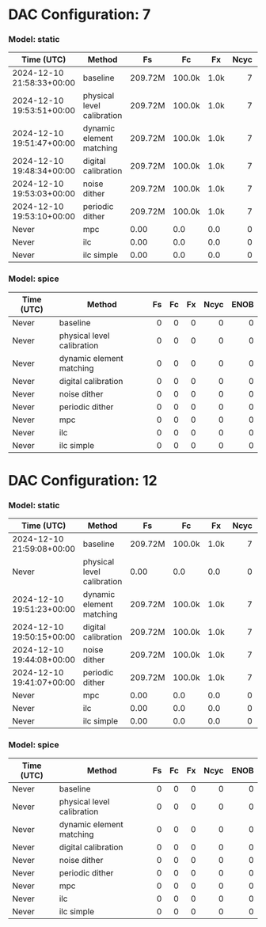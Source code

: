 # DAC Configuration: 7 
### Model: static 
<table>
<thead>
<tr><th>Time (UTC)               </th><th>Method                    </th><th>Fs     </th><th>Fc    </th><th>Fx  </th><th style="text-align: right;">  Ncyc</th><th style="text-align: right;">  ENOB</th></tr>
</thead>
<tbody>
<tr><td>2024-12-10 21:58:33+00:00</td><td>baseline                  </td><td>209.72M</td><td>100.0k</td><td>1.0k</td><td style="text-align: right;">     7</td><td style="text-align: right;"> 5.794</td></tr>
<tr><td>2024-12-10 19:53:51+00:00</td><td>physical level calibration</td><td>209.72M</td><td>100.0k</td><td>1.0k</td><td style="text-align: right;">     7</td><td style="text-align: right;"> 4.954</td></tr>
<tr><td>2024-12-10 19:51:47+00:00</td><td>dynamic element matching  </td><td>209.72M</td><td>100.0k</td><td>1.0k</td><td style="text-align: right;">     7</td><td style="text-align: right;"> 9.555</td></tr>
<tr><td>2024-12-10 19:48:34+00:00</td><td>digital calibration       </td><td>209.72M</td><td>100.0k</td><td>1.0k</td><td style="text-align: right;">     7</td><td style="text-align: right;">16.791</td></tr>
<tr><td>2024-12-10 19:53:03+00:00</td><td>noise dither              </td><td>209.72M</td><td>100.0k</td><td>1.0k</td><td style="text-align: right;">     7</td><td style="text-align: right;"> 7.281</td></tr>
<tr><td>2024-12-10 19:53:10+00:00</td><td>periodic dither           </td><td>209.72M</td><td>100.0k</td><td>1.0k</td><td style="text-align: right;">     7</td><td style="text-align: right;">10.248</td></tr>
<tr><td>Never                    </td><td>mpc                       </td><td>0.00   </td><td>0.0   </td><td>0.0 </td><td style="text-align: right;">     0</td><td style="text-align: right;"> 0    </td></tr>
<tr><td>Never                    </td><td>ilc                       </td><td>0.00   </td><td>0.0   </td><td>0.0 </td><td style="text-align: right;">     0</td><td style="text-align: right;"> 0    </td></tr>
<tr><td>Never                    </td><td>ilc simple                </td><td>0.00   </td><td>0.0   </td><td>0.0 </td><td style="text-align: right;">     0</td><td style="text-align: right;"> 0    </td></tr>
</tbody>
</table>

### Model: spice 
<table>
<thead>
<tr><th>Time (UTC)  </th><th>Method                    </th><th style="text-align: right;">  Fs</th><th style="text-align: right;">  Fc</th><th style="text-align: right;">  Fx</th><th style="text-align: right;">  Ncyc</th><th style="text-align: right;">  ENOB</th></tr>
</thead>
<tbody>
<tr><td>Never       </td><td>baseline                  </td><td style="text-align: right;">   0</td><td style="text-align: right;">   0</td><td style="text-align: right;">   0</td><td style="text-align: right;">     0</td><td style="text-align: right;">     0</td></tr>
<tr><td>Never       </td><td>physical level calibration</td><td style="text-align: right;">   0</td><td style="text-align: right;">   0</td><td style="text-align: right;">   0</td><td style="text-align: right;">     0</td><td style="text-align: right;">     0</td></tr>
<tr><td>Never       </td><td>dynamic element matching  </td><td style="text-align: right;">   0</td><td style="text-align: right;">   0</td><td style="text-align: right;">   0</td><td style="text-align: right;">     0</td><td style="text-align: right;">     0</td></tr>
<tr><td>Never       </td><td>digital calibration       </td><td style="text-align: right;">   0</td><td style="text-align: right;">   0</td><td style="text-align: right;">   0</td><td style="text-align: right;">     0</td><td style="text-align: right;">     0</td></tr>
<tr><td>Never       </td><td>noise dither              </td><td style="text-align: right;">   0</td><td style="text-align: right;">   0</td><td style="text-align: right;">   0</td><td style="text-align: right;">     0</td><td style="text-align: right;">     0</td></tr>
<tr><td>Never       </td><td>periodic dither           </td><td style="text-align: right;">   0</td><td style="text-align: right;">   0</td><td style="text-align: right;">   0</td><td style="text-align: right;">     0</td><td style="text-align: right;">     0</td></tr>
<tr><td>Never       </td><td>mpc                       </td><td style="text-align: right;">   0</td><td style="text-align: right;">   0</td><td style="text-align: right;">   0</td><td style="text-align: right;">     0</td><td style="text-align: right;">     0</td></tr>
<tr><td>Never       </td><td>ilc                       </td><td style="text-align: right;">   0</td><td style="text-align: right;">   0</td><td style="text-align: right;">   0</td><td style="text-align: right;">     0</td><td style="text-align: right;">     0</td></tr>
<tr><td>Never       </td><td>ilc simple                </td><td style="text-align: right;">   0</td><td style="text-align: right;">   0</td><td style="text-align: right;">   0</td><td style="text-align: right;">     0</td><td style="text-align: right;">     0</td></tr>
</tbody>
</table>





# DAC Configuration: 12 
### Model: static 
<table>
<thead>
<tr><th>Time (UTC)               </th><th>Method                    </th><th>Fs     </th><th>Fc    </th><th>Fx  </th><th style="text-align: right;">  Ncyc</th><th style="text-align: right;">  ENOB</th></tr>
</thead>
<tbody>
<tr><td>2024-12-10 21:59:08+00:00</td><td>baseline                  </td><td>209.72M</td><td>100.0k</td><td>1.0k</td><td style="text-align: right;">     7</td><td style="text-align: right;"> 3.601</td></tr>
<tr><td>Never                    </td><td>physical level calibration</td><td>0.00   </td><td>0.0   </td><td>0.0 </td><td style="text-align: right;">     0</td><td style="text-align: right;"> 0    </td></tr>
<tr><td>2024-12-10 19:51:23+00:00</td><td>dynamic element matching  </td><td>209.72M</td><td>100.0k</td><td>1.0k</td><td style="text-align: right;">     7</td><td style="text-align: right;"> 7.614</td></tr>
<tr><td>2024-12-10 19:50:15+00:00</td><td>digital calibration       </td><td>209.72M</td><td>100.0k</td><td>1.0k</td><td style="text-align: right;">     7</td><td style="text-align: right;">20.598</td></tr>
<tr><td>2024-12-10 19:44:08+00:00</td><td>noise dither              </td><td>209.72M</td><td>100.0k</td><td>1.0k</td><td style="text-align: right;">     7</td><td style="text-align: right;"> 7.326</td></tr>
<tr><td>2024-12-10 19:41:07+00:00</td><td>periodic dither           </td><td>209.72M</td><td>100.0k</td><td>1.0k</td><td style="text-align: right;">     7</td><td style="text-align: right;">11.602</td></tr>
<tr><td>Never                    </td><td>mpc                       </td><td>0.00   </td><td>0.0   </td><td>0.0 </td><td style="text-align: right;">     0</td><td style="text-align: right;"> 0    </td></tr>
<tr><td>Never                    </td><td>ilc                       </td><td>0.00   </td><td>0.0   </td><td>0.0 </td><td style="text-align: right;">     0</td><td style="text-align: right;"> 0    </td></tr>
<tr><td>Never                    </td><td>ilc simple                </td><td>0.00   </td><td>0.0   </td><td>0.0 </td><td style="text-align: right;">     0</td><td style="text-align: right;"> 0    </td></tr>
</tbody>
</table>

### Model: spice 
<table>
<thead>
<tr><th>Time (UTC)  </th><th>Method                    </th><th style="text-align: right;">  Fs</th><th style="text-align: right;">  Fc</th><th style="text-align: right;">  Fx</th><th style="text-align: right;">  Ncyc</th><th style="text-align: right;">  ENOB</th></tr>
</thead>
<tbody>
<tr><td>Never       </td><td>baseline                  </td><td style="text-align: right;">   0</td><td style="text-align: right;">   0</td><td style="text-align: right;">   0</td><td style="text-align: right;">     0</td><td style="text-align: right;">     0</td></tr>
<tr><td>Never       </td><td>physical level calibration</td><td style="text-align: right;">   0</td><td style="text-align: right;">   0</td><td style="text-align: right;">   0</td><td style="text-align: right;">     0</td><td style="text-align: right;">     0</td></tr>
<tr><td>Never       </td><td>dynamic element matching  </td><td style="text-align: right;">   0</td><td style="text-align: right;">   0</td><td style="text-align: right;">   0</td><td style="text-align: right;">     0</td><td style="text-align: right;">     0</td></tr>
<tr><td>Never       </td><td>digital calibration       </td><td style="text-align: right;">   0</td><td style="text-align: right;">   0</td><td style="text-align: right;">   0</td><td style="text-align: right;">     0</td><td style="text-align: right;">     0</td></tr>
<tr><td>Never       </td><td>noise dither              </td><td style="text-align: right;">   0</td><td style="text-align: right;">   0</td><td style="text-align: right;">   0</td><td style="text-align: right;">     0</td><td style="text-align: right;">     0</td></tr>
<tr><td>Never       </td><td>periodic dither           </td><td style="text-align: right;">   0</td><td style="text-align: right;">   0</td><td style="text-align: right;">   0</td><td style="text-align: right;">     0</td><td style="text-align: right;">     0</td></tr>
<tr><td>Never       </td><td>mpc                       </td><td style="text-align: right;">   0</td><td style="text-align: right;">   0</td><td style="text-align: right;">   0</td><td style="text-align: right;">     0</td><td style="text-align: right;">     0</td></tr>
<tr><td>Never       </td><td>ilc                       </td><td style="text-align: right;">   0</td><td style="text-align: right;">   0</td><td style="text-align: right;">   0</td><td style="text-align: right;">     0</td><td style="text-align: right;">     0</td></tr>
<tr><td>Never       </td><td>ilc simple                </td><td style="text-align: right;">   0</td><td style="text-align: right;">   0</td><td style="text-align: right;">   0</td><td style="text-align: right;">     0</td><td style="text-align: right;">     0</td></tr>
</tbody>
</table>





